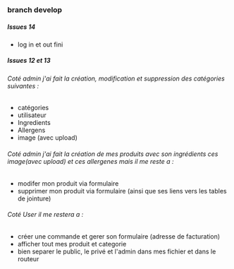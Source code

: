 ### branch develop

##### Issues 14
* log in et out fini

##### Issues 12 et 13
###### Coté admin j'ai fait la création, modification et suppression des catégories suivantes :

* catégories
* utilisateur
* Ingredients
* Allergens
* image (avec upload)

###### Coté admin j'ai fait la création de mes produits avec son ingrédients ces image(avec upload) et ces allergenes mais il me reste a :

* modifer mon produit via formulaire 
* supprimer mon produit via formulaire (ainsi que ses liens vers les tables de jointure)

###### Coté User il me restera a :
* créer une commande et gerer son formulaire (adresse de facturation)
* afficher tout mes produit et categorie
* bien separer le public, le privé et l'admin dans mes fichier et dans le routeur
